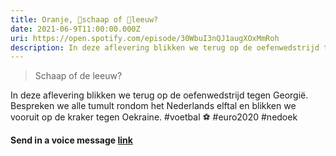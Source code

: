 ```yaml
---
title: Oranje, 🐑schaap of 🦁leeuw?
date: 2021-06-9T11:00:00.000Z
uri: https://open.spotify.com/episode/30WbuI3nQJ1augXOxMmRoh
description: In deze aflevering blikken we terug op de oefenwedstrijd tegen Georgië. Bespreken we alle tumult rondom het Nederlands elftal en blikken we vooruit op de kraker tegen Oekraine...
---
```

> Schaap of de leeuw?

In deze aflevering blikken we terug op de oefenwedstrijd tegen Georgië. Bespreken we alle tumult rondom het Nederlands elftal en blikken we vooruit op de kraker tegen Oekraine. #voetbal ⚽ #euro2020 #nedoek 
 
**Send in a voice message [link](https://anchor.fm/daniel-huijskens/message)**